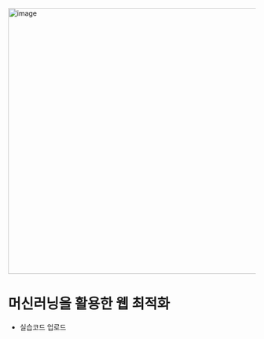 <img width="542" alt="image" src="https://github.com/user-attachments/assets/07646a5e-b44e-4570-b830-419fe463110a">


# 머신러닝을 활용한 웹 최적화

- 실습코드 업로드
